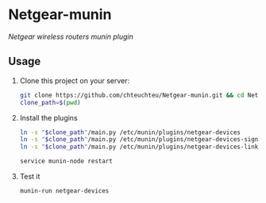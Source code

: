 # Netgear-munin
*Netgear wireless routers munin plugin*

## Usage

1. Clone this project on your server:
    
    ```bash
    git clone https://github.com/chteuchteu/Netgear-munin.git && cd Netgear-munin
    clone_path=$(pwd)
    ```

2. Install the plugins

    ```bash
    ln -s "$clone_path"/main.py /etc/munin/plugins/netgear-devices
    ln -s "$clone_path"/main.py /etc/munin/plugins/netgear-devices-signal-strength
    ln -s "$clone_path"/main.py /etc/munin/plugins/netgear-devices-link-rate
    
    service munin-node restart
    ```

3. Test it

    ```
    munin-run netgear-devices
    ```
